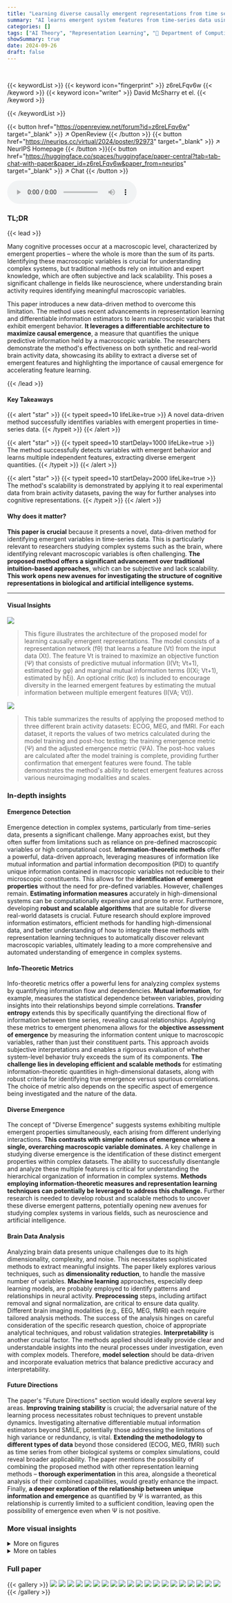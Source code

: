 ```yaml
---
title: "Learning diverse causally emergent representations from time series data"
summary: "AI learns emergent system features from time-series data using a novel differentiable architecture maximizing causal emergence, outperforming pure mutual information maximization."
categories: []
tags: ["AI Theory", "Representation Learning", "🏢 Department of Computing, Imperial College London",]
showSummary: true
date: 2024-09-26
draft: false
---
```


<br>

{{< keywordList >}}
{{< keyword icon="fingerprint" >}} z6reLFqv6w {{< /keyword >}}
{{< keyword icon="writer" >}} David McSharry et el. {{< /keyword >}}
 
{{< /keywordList >}}

{{< button href="https://openreview.net/forum?id=z6reLFqv6w" target="_blank" >}}
↗ OpenReview
{{< /button >}}
{{< button href="https://neurips.cc/virtual/2024/poster/92973" target="_blank" >}}
↗ NeurIPS Homepage
{{< /button >}}{{< button href="https://huggingface.co/spaces/huggingface/paper-central?tab=tab-chat-with-paper&paper_id=z6reLFqv6w&paper_from=neurips" target="_blank" >}}
↗ Chat
{{< /button >}}



<audio controls>
    <source src="https://ai-paper-reviewer.com/z6reLFqv6w/podcast.wav" type="audio/wav">
    Your browser does not support the audio element.
</audio>


### TL;DR


{{< lead >}}

Many cognitive processes occur at a macroscopic level, characterized by emergent properties – where the whole is more than the sum of its parts.  Identifying these macroscopic variables is crucial for understanding complex systems, but traditional methods rely on intuition and expert knowledge, which are often subjective and lack scalability.  This poses a significant challenge in fields like neuroscience, where understanding brain activity requires identifying meaningful macroscopic variables.

This paper introduces a new data-driven method to overcome this limitation. The method uses recent advancements in representation learning and differentiable information estimators to learn macroscopic variables that exhibit emergent behavior.  **It leverages a differentiable architecture to maximize causal emergence**, a measure that quantifies the unique predictive information held by a macroscopic variable. The researchers demonstrate the method's effectiveness on both synthetic and real-world brain activity data, showcasing its ability to extract a diverse set of emergent features and highlighting the importance of causal emergence for accelerating feature learning.

{{< /lead >}}


#### Key Takeaways

{{< alert "star" >}}
{{< typeit speed=10 lifeLike=true >}} A novel data-driven method successfully identifies variables with emergent properties in time-series data. {{< /typeit >}}
{{< /alert >}}

{{< alert "star" >}}
{{< typeit speed=10 startDelay=1000 lifeLike=true >}} The method successfully detects variables with emergent behavior and learns multiple independent features, extracting diverse emergent quantities. {{< /typeit >}}
{{< /alert >}}

{{< alert "star" >}}
{{< typeit speed=10 startDelay=2000 lifeLike=true >}} The method's scalability is demonstrated by applying it to real experimental data from brain activity datasets, paving the way for further analyses into cognitive representations. {{< /typeit >}}
{{< /alert >}}

#### Why does it matter?
**This paper is crucial** because it presents a novel, data-driven method for identifying emergent variables in time-series data.  This is particularly relevant to researchers studying complex systems such as the brain, where identifying relevant macroscopic variables is often challenging. **The proposed method offers a significant advancement over traditional intuition-based approaches**, which can be subjective and lack scalability.  **This work opens new avenues for investigating the structure of cognitive representations in biological and artificial intelligence systems.**

------
#### Visual Insights



![](https://ai-paper-reviewer.com/z6reLFqv6w/figures_2_1.jpg)

> This figure illustrates the architecture of the proposed model for learning causally emergent representations. The model consists of a representation network (fθ) that learns a feature (Vt) from the input data (Xt).  The feature Vt is trained to maximize an objective function (Ψ) that consists of predictive mutual information (I(Vt; Vt+1), estimated by gφ) and marginal mutual information terms (I(Xi; Vt+1), estimated by hξi). An optional critic (kσ) is included to encourage diversity in the learned emergent features by estimating the mutual information between multiple emergent features (I(VA; Vt)).





![](https://ai-paper-reviewer.com/z6reLFqv6w/tables_8_1.jpg)

> This table summarizes the results of applying the proposed method to three different brain activity datasets: ECOG, MEG, and fMRI. For each dataset, it reports the values of two metrics calculated during the model training and post-hoc testing:  the training emergence metric (Ψ) and the adjusted emergence metric (ΨA).  The post-hoc values are calculated after the model training is complete, providing further confirmation that emergent features were found. The table demonstrates the method's ability to detect emergent features across various neuroimaging modalities and scales.





### In-depth insights


#### Emergence Detection
Emergence detection in complex systems, particularly from time-series data, presents a significant challenge.  Many approaches exist, but they often suffer from limitations such as reliance on pre-defined macroscopic variables or high computational cost.  **Information-theoretic methods** offer a powerful, data-driven approach, leveraging measures of information like mutual information and partial information decomposition (PID) to quantify unique information contained in macroscopic variables not reducible to their microscopic constituents.  This allows for the **identification of emergent properties** without the need for pre-defined variables.  However, challenges remain.  **Estimating information measures** accurately in high-dimensional systems can be computationally expensive and prone to error.  Furthermore, developing **robust and scalable algorithms** that are suitable for diverse real-world datasets is crucial.  Future research should explore improved information estimators,  efficient methods for handling high-dimensional data, and better understanding of how to integrate these methods with representation learning techniques to automatically discover relevant macroscopic variables, ultimately leading to a more comprehensive and automated understanding of emergence in complex systems.

#### Info-Theoretic Metrics
Info-theoretic metrics offer a powerful lens for analyzing complex systems by quantifying information flow and dependencies.  **Mutual information**, for example, measures the statistical dependence between variables, providing insights into their relationships beyond simple correlations.  **Transfer entropy** extends this by specifically quantifying the directional flow of information between time series, revealing causal relationships.  Applying these metrics to emergent phenomena allows for the **objective assessment of emergence** by measuring the information content unique to macroscopic variables, rather than just their constituent parts.  This approach avoids subjective interpretations and enables a rigorous evaluation of whether system-level behavior truly exceeds the sum of its components. **The challenge lies in developing efficient and scalable methods** for estimating information-theoretic quantities in high-dimensional datasets, along with robust criteria for identifying true emergence versus spurious correlations. The choice of metric also depends on the specific aspect of emergence being investigated and the nature of the data.

#### Diverse Emergence
The concept of "Diverse Emergence" suggests systems exhibiting multiple emergent properties simultaneously, each arising from different underlying interactions.  **This contrasts with simpler notions of emergence where a single, overarching macroscopic variable dominates.**  A key challenge in studying diverse emergence is the identification of these distinct emergent properties within complex datasets.  The ability to successfully disentangle and analyze these multiple features is critical for understanding the hierarchical organization of information in complex systems. **Methods employing information-theoretic measures and representation learning techniques can potentially be leveraged to address this challenge.**  Further research is needed to develop robust and scalable methods to uncover these diverse emergent patterns, potentially opening new avenues for studying complex systems in various fields, such as neuroscience and artificial intelligence.

#### Brain Data Analysis
Analyzing brain data presents unique challenges due to its high dimensionality, complexity, and noise.  This necessitates sophisticated methods to extract meaningful insights.  The paper likely explores various techniques, such as **dimensionality reduction**, to handle the massive number of variables.  **Machine learning** approaches, especially deep learning models, are probably employed to identify patterns and relationships in neural activity.  **Preprocessing** steps, including artifact removal and signal normalization, are critical to ensure data quality.  Different brain imaging modalities (e.g., EEG, MEG, fMRI) each require tailored analysis methods.  The success of the analysis hinges on careful consideration of the specific research question, choice of appropriate analytical techniques, and robust validation strategies. **Interpretability** is another crucial factor.  The methods applied should ideally provide clear and understandable insights into the neural processes under investigation, even with complex models.  Therefore, **model selection** should be data-driven and incorporate evaluation metrics that balance predictive accuracy and interpretability.

#### Future Directions
The paper's "Future Directions" section would ideally explore several key areas.  **Improving training stability** is crucial; the adversarial nature of the learning process necessitates robust techniques to prevent unstable dynamics.  Investigating alternative differentiable mutual information estimators beyond SMILE, potentially those addressing the limitations of high variance or redundancy, is vital.  **Extending the methodology to different types of data** beyond those considered (ECOG, MEG, fMRI) such as time series from other biological systems or complex simulations, could reveal broader applicability. The paper mentions the possibility of combining the proposed method with other representation learning methods – **thorough experimentation** in this area, alongside a theoretical analysis of their combined capabilities, would greatly enhance the impact.  Finally, **a deeper exploration of the relationship between unique information and emergence** as quantified by Ψ is warranted, as this relationship is currently limited to a sufficient condition, leaving open the possibility of emergence even when Ψ is not positive.


### More visual insights

<details>
<summary>More on figures
</summary>


![](https://ai-paper-reviewer.com/z6reLFqv6w/figures_5_1.jpg)

> This figure shows the results of training a model to learn emergent features in a synthetic dataset. The left column shows the results when the model is trained using the full emergence objective function, which includes both predictive and marginal mutual information terms. In this case, the model successfully recovers the ground truth emergence value and is able to identify the known emergent feature (the parity bit). The right column shows the results when the model is trained using only the predictive mutual information term. In this case, the model fails to discover any emergent features. This demonstrates the importance of including marginal mutual information terms in the objective function for learning emergent representations.


![](https://ai-paper-reviewer.com/z6reLFqv6w/figures_6_1.jpg)

> This figure demonstrates the ability of the proposed method to learn multiple independent emergent features from the same system.  Two separate representation learners were trained on a synthetic bit-string dataset, each aiming to maximize emergence. The top row shows the emergence estimates over training steps for each learner, indicating successful identification of emergent features. The bottom row shows the mutual information between the learned features and the ground truth features (parity bit and bonus bit).  The results confirm that the two learners identified different, independent emergent features, one strongly correlated with the parity and the other with the bonus bit.


![](https://ai-paper-reviewer.com/z6reLFqv6w/figures_7_1.jpg)

> This figure shows a comparison between the performance of a standard RNN, the proposed emergence learning method, and a combination of both in learning emergent features from a synthetic dataset. The left panel shows that the RNN fails to capture emergent features. The middle panel shows that the RNN mainly encodes non-emergent information. The right panel shows that combining the RNN and the emergence learner improves prediction performance.


![](https://ai-paper-reviewer.com/z6reLFqv6w/figures_14_1.jpg)

> This figure shows the results of training a model to learn emergent features from synthetic data.  The left column demonstrates that using the full emergence objective function successfully leads to the model recovering the ground truth emergence value (Ψ) and identifying the known emergent feature (parity bit). The right column shows that when using only the predictive mutual information (MI) as the objective, the model fails to discover any emergent features, highlighting the importance of the full emergence objective for identifying emergent properties.


![](https://ai-paper-reviewer.com/z6reLFqv6w/figures_14_2.jpg)

> This figure shows the results of training a model to learn emergent features from a synthetic dataset.  The left column shows the results when the model is trained to maximize emergence using the proposed method.  The model successfully identifies the ground truth value of emergence (Ψ) and recovers the known emergent feature (parity bit). In contrast, the right column displays the results obtained when the model is trained only to maximize predictive mutual information. In this case, the model fails to identify any emergent features.


![](https://ai-paper-reviewer.com/z6reLFqv6w/figures_15_1.jpg)

> This figure shows the four states of a glider in Conway's Game of Life.  A glider is a specific pattern of cells that moves across the grid.  To understand the emergent features learned by the model, a Multilayer Perceptron (MLP) classifier was trained to predict these four states based on the learned representation Vt. This helps to interpret the meaning of the learned features in the context of the Game of Life.


![](https://ai-paper-reviewer.com/z6reLFqv6w/figures_15_2.jpg)

> This figure shows the results of applying the proposed method to Conway's Game of Life.  Panel (a) demonstrates that the learned feature is indeed emergent by showing a positive value for the adjusted emergence metric (ΨA) after training.  Panel (b) shows the accuracy of a classifier trained to predict the state of the glider based on the learned feature. The high accuracy, exceeding the chance level, suggests that the learned feature captures relevant information about the glider's state.


![](https://ai-paper-reviewer.com/z6reLFqv6w/figures_15_3.jpg)

> This figure shows the results of applying the proposed method to three different real-world brain activity datasets: primate electrocorticography (ECOG), human magnetoencephalography (MEG), and human functional magnetic resonance imaging (fMRI).  For each dataset, the emergence metric (ΨA) is plotted against training steps. The shaded area represents the standard deviation across multiple runs. The results indicate that the method successfully identifies emergent features across different brain recording modalities and spatial scales.


![](https://ai-paper-reviewer.com/z6reLFqv6w/figures_16_1.jpg)

> This figure shows the results of training two representation learners to learn independent emergent features from the same ECOG dataset. The top panel (a) shows the emergence values (ΨA) for both learners, confirming that both features are indeed emergent.  The bottom panel (b) displays the mutual information (I(Vt; VA)) between the two features over time, showing that they are statistically independent, further supporting the idea that the model has successfully learned diverse emergent features.


</details>




<details>
<summary>More on tables
</summary>


![](https://ai-paper-reviewer.com/z6reLFqv6w/tables_18_1.jpg)
> This table lists the hyperparameters used in the causal emergence representation learning experiments on synthetic data.  It includes parameters for the network architecture (number of layers, sizes of layers), training process (batch size, learning rates, weight decay), and the data generation process (autocorrelation parameters for the parity and extra bits).  These hyperparameters were chosen to balance the trade-off between model complexity and training efficiency, leading to the best results on the synthetic data.

![](https://ai-paper-reviewer.com/z6reLFqv6w/tables_18_2.jpg)
> This table lists the hyperparameters used for training the emergent feature network on MEG and fMRI datasets using the Ψ criterion.  It includes parameters such as batch size, the architecture of the representation network (fθ) and critics, the learning rates for the different components of the model, and the number of training steps, highlighting the settings for optimizing the emergence objective function.

![](https://ai-paper-reviewer.com/z6reLFqv6w/tables_19_1.jpg)
> This table lists the hyperparameters used for training the emergent feature network on MEG and fMRI datasets using the Ψ criterion.  It includes parameters for batch size, critic layer sizes, learning rates, number of training epochs,  fe layer sizes, fe learning rate, fe weight decay, number of steps to pretrain critics and number of steps between updates. These parameters were set to optimize the model's performance and stability in learning emergent features from the high-dimensional brain activity data.

![](https://ai-paper-reviewer.com/z6reLFqv6w/tables_19_2.jpg)
> This table lists the hyperparameters used to train the model for learning emergent features in the Conway's Game of Life dataset.  It includes settings for the grid size, batch size, number of training epochs, feature size, the number of steps used for pretraining the critics, and the number of steps between updates for the representation learning network.  Layer sizes are specified for both the convolutional encoder and the critics, along with learning rates for both the encoder and critic networks. 

</details>




### Full paper

{{< gallery >}}
<img src="https://ai-paper-reviewer.com/z6reLFqv6w/1.png" class="grid-w50 md:grid-w33 xl:grid-w25" />
<img src="https://ai-paper-reviewer.com/z6reLFqv6w/2.png" class="grid-w50 md:grid-w33 xl:grid-w25" />
<img src="https://ai-paper-reviewer.com/z6reLFqv6w/3.png" class="grid-w50 md:grid-w33 xl:grid-w25" />
<img src="https://ai-paper-reviewer.com/z6reLFqv6w/4.png" class="grid-w50 md:grid-w33 xl:grid-w25" />
<img src="https://ai-paper-reviewer.com/z6reLFqv6w/5.png" class="grid-w50 md:grid-w33 xl:grid-w25" />
<img src="https://ai-paper-reviewer.com/z6reLFqv6w/6.png" class="grid-w50 md:grid-w33 xl:grid-w25" />
<img src="https://ai-paper-reviewer.com/z6reLFqv6w/7.png" class="grid-w50 md:grid-w33 xl:grid-w25" />
<img src="https://ai-paper-reviewer.com/z6reLFqv6w/8.png" class="grid-w50 md:grid-w33 xl:grid-w25" />
<img src="https://ai-paper-reviewer.com/z6reLFqv6w/9.png" class="grid-w50 md:grid-w33 xl:grid-w25" />
<img src="https://ai-paper-reviewer.com/z6reLFqv6w/10.png" class="grid-w50 md:grid-w33 xl:grid-w25" />
<img src="https://ai-paper-reviewer.com/z6reLFqv6w/11.png" class="grid-w50 md:grid-w33 xl:grid-w25" />
<img src="https://ai-paper-reviewer.com/z6reLFqv6w/12.png" class="grid-w50 md:grid-w33 xl:grid-w25" />
<img src="https://ai-paper-reviewer.com/z6reLFqv6w/13.png" class="grid-w50 md:grid-w33 xl:grid-w25" />
<img src="https://ai-paper-reviewer.com/z6reLFqv6w/14.png" class="grid-w50 md:grid-w33 xl:grid-w25" />
<img src="https://ai-paper-reviewer.com/z6reLFqv6w/15.png" class="grid-w50 md:grid-w33 xl:grid-w25" />
<img src="https://ai-paper-reviewer.com/z6reLFqv6w/16.png" class="grid-w50 md:grid-w33 xl:grid-w25" />
<img src="https://ai-paper-reviewer.com/z6reLFqv6w/17.png" class="grid-w50 md:grid-w33 xl:grid-w25" />
<img src="https://ai-paper-reviewer.com/z6reLFqv6w/18.png" class="grid-w50 md:grid-w33 xl:grid-w25" />
<img src="https://ai-paper-reviewer.com/z6reLFqv6w/19.png" class="grid-w50 md:grid-w33 xl:grid-w25" />
<img src="https://ai-paper-reviewer.com/z6reLFqv6w/20.png" class="grid-w50 md:grid-w33 xl:grid-w25" />
{{< /gallery >}}
